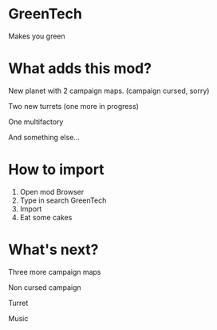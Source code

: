 # GreenTech
Makes you green

# What adds this mod?
New planet with 2 campaign maps. (campaign cursed, sorry)

Two new turrets (one more in progress)

One multifactory

And something else...

# How to import
1) Open mod Browser
2) Type in search GreenTech
3) Import
4) Eat some cakes

# What's next?
Three more campaign maps

Non cursed campaign 

Turret

Music